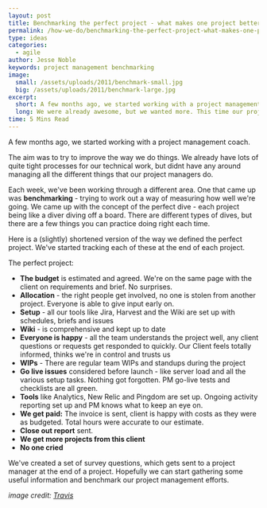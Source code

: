 ```yaml
---
layout: post
title: Benchmarking the perfect project - what makes one project better than another
permalink: /how-we-do/benchmarking-the-perfect-project-what-makes-one-project-better-than-another/
type: ideas
categories:
  - agile
author: Jesse Noble
keywords: project management benchmarking
image:
  small: /assets/uploads/2011/benchmark-small.jpg
  big: /assets/uploads/2011/benchmark-large.jpg
excerpt:
  short: A few months ago, we started working with a project management coach. Here's what happened.
  long: We were already awesome, but we wanted more. This time our project managers were in the spotlight, we hired a project management coach to refine our processes and make us and even better team. Better processes equal happy project managers, and happy project managers equal relaxed devs, and relaxed devs equal great work. Sounds alright doesn't it?
time: 5 Mins Read
---
```


A few months ago, we started working with a project management coach.

The aim was to try to improve the way we do things. We already have lots of quite tight processes for our technical work, but didnt have any around managing all the different things that our project managers do.

Each week, we've been working through a different area. One that came up was **benchmarking** - trying to work out a way of measuring how well we're going. We came up with the concept of the perfect dive - each project being like a diver diving off a board. There are different types of dives, but there are a few things you can practice doing right each time.

Here is a (slightly) shortened version of the way we defined the perfect project. We've started tracking each of these at the end of each project.

The perfect project:

- **The budget** is estimated and agreed. We're on the same page with the client on requirements and brief. No surprises.
- **Allocation** - the right people get involved, no one is stolen from another project. Everyone is able to give input early on.
- **Setup** - all our tools like Jira, Harvest and the Wiki are set up with schedules, briefs and issues
- **Wiki** - is comprehensive and kept up to date
- **Everyone is happy** - all the team understands the project well, any client questions or requests get responded to quickly. Our Client feels totally informed, thinks we're in control and trusts us
- **WIPs** - There are regular team WIPs and standups during the project
- **Go live issues** considered before launch - like server load and all the various setup tasks. Nothing got forgotten. PM go-live tests and checklists are all green.
- **Tools** like Analytics, New Relic and Pingdom are set up. Ongoing activity reporting set up and PM knows what to keep an eye on.
- **We get paid:** The invoice is sent, client is happy with costs as they were as budgeted. Total hours were accurate to our estimate.
- **Close out report** sent.
- **We get more projects from this client**
- **No one cried**

We've created a set of survey questions, which gets sent to a project manager at the end of a project. Hopefully we can start gathering some useful information and benchmark our project management efforts.

*image credit: [Travis](https://www.flickr.com/photos/baggis/)*
